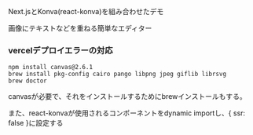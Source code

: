 Next.jsとKonva(react-konva)を組み合わせたデモ

画像にテキストなどを重ねる簡単なエディター

### vercelデプロイエラーの対応
```
npm install canvas@2.6.1
brew install pkg-config cairo pango libpng jpeg giflib librsvg
brew doctor
```

canvasが必要で、それをインストールするためにbrewインストールもする。

また、react-konvaが使用されるコンポーネントをdynamic importし、{ ssr: false }に設定する